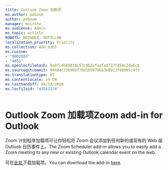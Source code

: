 ```yaml
---
title: Outlook Zoom 加载项
ms.author: pebaum
author: pebaum
manager: mnirkhe
ms.audience: Admin
ms.topic: article
ROBOTS: NOINDEX, NOFOLLOW
localization_priority: Priority
ms.collection: Adm_O365
ms.custom:
- "9002503"
- "4851"
ms.openlocfilehash: 8e0fc4b89816c57c9b2efaafa8737f454c2de6c0
ms.sourcegitcommit: 04484c73b96bf76d1b50796b3e8913f49095c4f3
ms.translationtype: HT
ms.contentlocale: zh-CN
ms.lasthandoff: 04/18/2020
ms.locfileid: "43553174"
---
```

# <a name="zoom-add-in-for-outlook"></a><span data-ttu-id="2af61-102">Outlook Zoom 加载项</span><span class="sxs-lookup"><span data-stu-id="2af61-102">Zoom add-in for Outlook</span></span>

<span data-ttu-id="2af61-103">Zoom 计划程序加载项可让你轻松将 Zoom 会议添加到任何新的或现有的 Web 版 Outlook 日历事件上。</span><span class="sxs-lookup"><span data-stu-id="2af61-103">The Zoom Scheduler add-in allows you to easily add a Zoom meeting to any new or existing Outlook calendar event on the web.</span></span>

<span data-ttu-id="2af61-104">可在[此处](https://go.microsoft.com/fwlink/?linkid=2126413)下载加载项。</span><span class="sxs-lookup"><span data-stu-id="2af61-104">You can download the add-in [here](https://go.microsoft.com/fwlink/?linkid=2126413).</span></span>
 